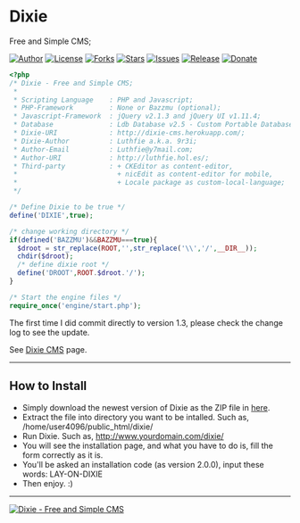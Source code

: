Dixie
=====
Free and Simple CMS;

[![Author](https://img.shields.io/badge/author-9r3i-lightgrey.svg)](https://github.com/9r3i)
[![License](https://img.shields.io/github/license/9r3i/dixie.svg)](https://github.com/9r3i/dixie/blob/master/license.txt)
[![Forks](https://img.shields.io/github/forks/9r3i/dixie.svg)](https://github.com/9r3i/dixie/network)
[![Stars](https://img.shields.io/github/stars/9r3i/dixie.svg)](https://github.com/9r3i/dixie/stargazers)
[![Issues](https://img.shields.io/github/issues/9r3i/dixie.svg)](https://github.com/9r3i/dixie/issues)
[![Release](https://img.shields.io/github/release/9r3i/dixie.svg)](https://github.com/9r3i/dixie/releases)
[![Donate](https://img.shields.io/badge/paypal-donate-yellowgreen.svg)](https://www.paypal.com/cgi-bin/webscr?cmd=_donations&business=5VLYA8SDV3CTG&lc=ID&item_name=Software%20Developer&currency_code=USD&bn=PP%2dDonationsBF%3abtn_donateCC_LG%2egif%3aNonHosted "Donate")


```php
<?php
/* Dixie - Free and Simple CMS;
 *
 * Scripting Language    : PHP and Javascript;
 * PHP-Framework         : None or Bazzmu (optional);
 * Javascript-Framework  : jQuery v2.1.3 and jQuery UI v1.11.4;
 * Database              : Ldb Database v2.5 - Custom Portable Database;
 * Dixie-URI             : http://dixie-cms.herokuapp.com/;
 * Dixie-Author          : Luthfie a.k.a. 9r3i;
 * Author-Email          : Luthfie@y7mail.com;
 * Author-URI            : http://luthfie.hol.es/;
 * Third-party           : + CKEditor as content-editor,
 *                         + nicEdit as content-editor for mobile,
 *                         + Locale package as custom-local-language;
 */

/* Define Dixie to be true */
define('DIXIE',true);

/* change working directory */
if(defined('BAZZMU')&&BAZZMU===true){
  $droot = str_replace(ROOT,'',str_replace('\\','/',__DIR__));
  chdir($droot);
  /* define dixie root */
  define('DROOT',ROOT.$droot.'/');
}

/* Start the engine files */
require_once('engine/start.php');

```


The first time I did commit directly to version 1.3, please check the change log to see the update.

See [Dixie CMS](http://dixie-cms.herokuapp.com/ "Dixie CMS") page.

-----
## How to Install

+ Simply download the newest version of Dixie as the ZIP file in [here](http://dixie-cms.herokuapp.com/blog/ "Dixie CMS").
+ Extract the file into directory you want to be intalled. Such as, /home/user4096/public_html/dixie/
+ Run Dixie. Such as, http://www.yourdomain.com/dixie/
+ You will see the installation page, and what you have to do is, fill the form correctly as it is.
+ You'll be asked an installation code (as version 2.0.0), input these words: LAY-ON-DIXIE
+ Then enjoy. :)

-----

[![Dixie - Free and Simple CMS](http://dixie-cms.herokuapp.com/blog/public_html/images/dixie-black.png)](http://dixie-cms.herokuapp.com/ "Dixie CMS")
